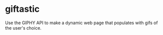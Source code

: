 # giftastic
Use the GIPHY API to make a dynamic web page that populates with gifs of the user's choice. 
